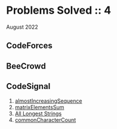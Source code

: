 # Problems Solved :: 4
August 2022

CodeForces
-----------------

BeeCrowd
-----------------

CodeSignal
-----------------
1. [almostIncreasingSequence](https://app.codesignal.com/arcade/intro/level-2/2mxbGwLzvkTCKAJMG)
1. [matrixElementsSum](https://app.codesignal.com/arcade/intro/level-2/xskq4ZxLyqQMCLshr)
1. [All Longest Strings](https://app.codesignal.com/arcade/intro/level-3/fzsCQGYbxaEcTr2bL)
1. [commonCharacterCount](https://app.codesignal.com/arcade/intro/level-3/JKKuHJknZNj4YGL32)


